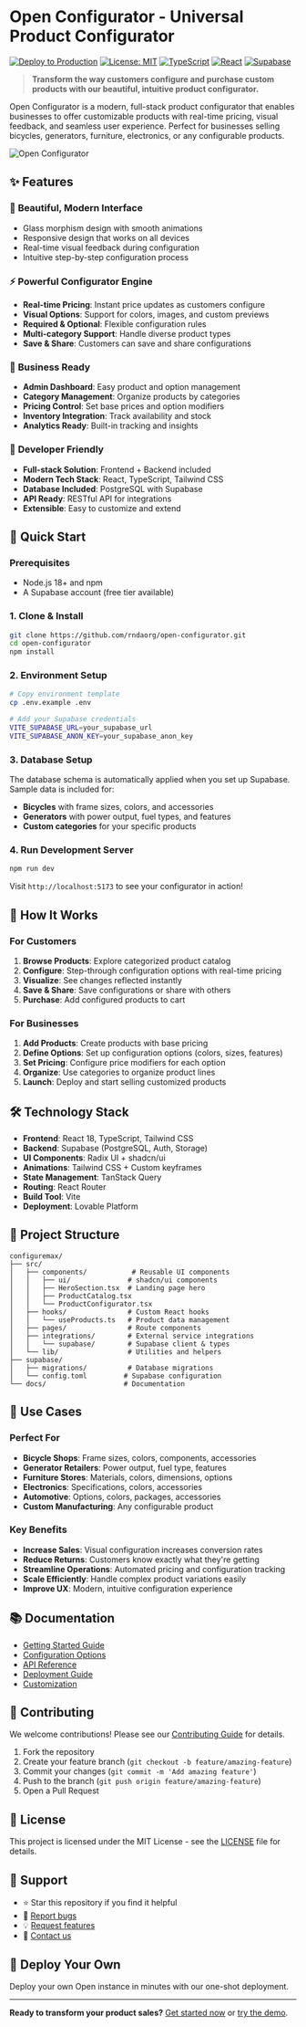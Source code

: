 # Open Configurator - Universal Product Configurator

[![Deploy to Production](https://img.shields.io/badge/deploy-production-green)](https://lovable.dev)
[![License: MIT](https://img.shields.io/badge/License-MIT-yellow.svg)](https://opensource.org/licenses/MIT)
[![TypeScript](https://img.shields.io/badge/TypeScript-007ACC?style=flat&logo=typescript&logoColor=white)](https://www.typescriptlang.org/)
[![React](https://img.shields.io/badge/React-20232A?style=flat&logo=react&logoColor=61DAFB)](https://reactjs.org/)
[![Supabase](https://img.shields.io/badge/Supabase-181818?style=flat&logo=supabase&logoColor=white)](https://supabase.com/)

> **Transform the way customers configure and purchase custom products with our beautiful, intuitive product configurator.**

Open Configurator is a modern, full-stack product configurator that enables businesses to offer customizable products with real-time pricing, visual feedback, and seamless user experience. Perfect for businesses selling bicycles, generators, furniture, electronics, or any configurable products.


![Open Configurator](<img width="1200" height="600" fit="crop" crop="center" alt="image" src="https://github.com/user-attachments/assets/db926589-7f5b-479a-9aa7-462ed57e5d21" />)

## ✨ Features

### 🎨 **Beautiful, Modern Interface**
- Glass morphism design with smooth animations
- Responsive design that works on all devices
- Real-time visual feedback during configuration
- Intuitive step-by-step configuration process

### ⚡ **Powerful Configurator Engine**
- **Real-time Pricing**: Instant price updates as customers configure
- **Visual Options**: Support for colors, images, and custom previews
- **Required & Optional**: Flexible configuration rules
- **Multi-category Support**: Handle diverse product types
- **Save & Share**: Customers can save and share configurations

### 🏢 **Business Ready**
- **Admin Dashboard**: Easy product and option management
- **Category Management**: Organize products by categories
- **Pricing Control**: Set base prices and option modifiers
- **Inventory Integration**: Track availability and stock
- **Analytics Ready**: Built-in tracking and insights

### 🔧 **Developer Friendly**
- **Full-stack Solution**: Frontend + Backend included
- **Modern Tech Stack**: React, TypeScript, Tailwind CSS
- **Database Included**: PostgreSQL with Supabase
- **API Ready**: RESTful API for integrations
- **Extensible**: Easy to customize and extend

## 🚀 Quick Start

### Prerequisites
- Node.js 18+ and npm
- A Supabase account (free tier available)

### 1. Clone & Install
```bash
git clone https://github.com/rndaorg/open-configurator.git
cd open-configurator
npm install
```

### 2. Environment Setup
```bash
# Copy environment template
cp .env.example .env

# Add your Supabase credentials
VITE_SUPABASE_URL=your_supabase_url
VITE_SUPABASE_ANON_KEY=your_supabase_anon_key
```

### 3. Database Setup
The database schema is automatically applied when you set up Supabase. Sample data is included for:
- **Bicycles** with frame sizes, colors, and accessories
- **Generators** with power output, fuel types, and features
- **Custom categories** for your specific products

### 4. Run Development Server
```bash
npm run dev
```
Visit `http://localhost:5173` to see your configurator in action!

## 📖 How It Works

### For Customers
1. **Browse Products**: Explore categorized product catalog
2. **Configure**: Step-through configuration options with real-time pricing
3. **Visualize**: See changes reflected instantly
4. **Save & Share**: Save configurations or share with others
5. **Purchase**: Add configured products to cart

### For Businesses
1. **Add Products**: Create products with base pricing
2. **Define Options**: Set up configuration options (colors, sizes, features)
3. **Set Pricing**: Configure price modifiers for each option
4. **Organize**: Use categories to organize product lines
5. **Launch**: Deploy and start selling customized products

## 🛠 Technology Stack

- **Frontend**: React 18, TypeScript, Tailwind CSS
- **Backend**: Supabase (PostgreSQL, Auth, Storage)
- **UI Components**: Radix UI + shadcn/ui
- **Animations**: Tailwind CSS + Custom keyframes
- **State Management**: TanStack Query
- **Routing**: React Router
- **Build Tool**: Vite
- **Deployment**: Lovable Platform

## 📁 Project Structure

```
configuremax/
├── src/
│   ├── components/           # Reusable UI components
│   │   ├── ui/              # shadcn/ui components
│   │   ├── HeroSection.tsx  # Landing page hero
│   │   ├── ProductCatalog.tsx
│   │   └── ProductConfigurator.tsx
│   ├── hooks/               # Custom React hooks
│   │   └── useProducts.ts   # Product data management
│   ├── pages/               # Route components
│   ├── integrations/        # External service integrations
│   │   └── supabase/        # Supabase client & types
│   └── lib/                 # Utilities and helpers
├── supabase/
│   ├── migrations/          # Database migrations
│   └── config.toml         # Supabase configuration
└── docs/                   # Documentation
```

## 🎯 Use Cases

### **Perfect For**
- **Bicycle Shops**: Frame sizes, colors, components, accessories
- **Generator Retailers**: Power output, fuel type, features
- **Furniture Stores**: Materials, colors, dimensions, options
- **Electronics**: Specifications, colors, accessories
- **Automotive**: Options, colors, packages, accessories
- **Custom Manufacturing**: Any configurable product

### **Key Benefits**
- **Increase Sales**: Visual configuration increases conversion rates
- **Reduce Returns**: Customers know exactly what they're getting
- **Streamline Operations**: Automated pricing and configuration tracking
- **Scale Efficiently**: Handle complex product variations easily
- **Improve UX**: Modern, intuitive configuration experience

## 📚 Documentation

- [Getting Started Guide](docs/getting-started.md)
- [Configuration Options](docs/configuration.md)
- [API Reference](docs/api.md)
- [Deployment Guide](docs/deployment.md)
- [Customization](docs/customization.md)

## 🤝 Contributing

We welcome contributions! Please see our [Contributing Guide](CONTRIBUTING.md) for details.

1. Fork the repository
2. Create your feature branch (`git checkout -b feature/amazing-feature`)
3. Commit your changes (`git commit -m 'Add amazing feature'`)
4. Push to the branch (`git push origin feature/amazing-feature`)
5. Open a Pull Request

## 📄 License

This project is licensed under the MIT License - see the [LICENSE](LICENSE) file for details.

## 🌟 Support

- ⭐ Star this repository if you find it helpful
- 🐛 [Report bugs](https://github.com/your-username/configuremax/issues)
- 💡 [Request features](https://github.com/your-username/configuremax/issues)
- 📧 [Contact us](mailto:support@configuremax.com)

## 🚀 Deploy Your Own

Deploy your own Open  instance in minutes with our one-shot deployment.

---

**Ready to transform your product sales?** [Get started now](https://lovable.dev) or [try the demo](https://configuremax-demo.lovable.app).

